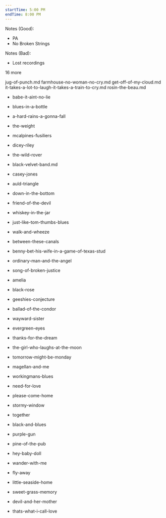 ```yaml
---
startTime: 5:00 PM
endTime: 8:00 PM
---
```


Notes (Good):
  * PA
  * No Broken Strings

Notes (Bad):
  * Lost recordings

16 more


jug-of-punch.md
farmhouse-no-woman-no-cry.md
get-off-of-my-cloud.md
it-takes-a-lot-to-laugh-it-takes-a-train-to-cry.md
rosin-the-beau.md

- babe-it-aint-no-lie
- blues-in-a-bottle
- a-hard-rains-a-gonna-fall
- the-weight
- mcalpines-fusiliers
- dicey-riley
- the-wild-rover
- black-velvet-band.md
- casey-jones
- auld-triangle
- down-in-the-bottom
- friend-of-the-devil
- whiskey-in-the-jar
- just-like-tom-thumbs-blues

- walk-and-wheeze
- between-these-canals
- benny-bet-his-wife-in-a-game-of-texas-stud
- ordinary-man-and-the-angel
- song-of-broken-justice
- amelia
- black-rose
- geeshies-conjecture
- ballad-of-the-condor
- wayward-sister
- evergreen-eyes
- thanks-for-the-dream
- the-girl-who-laughs-at-the-moon
- tomorrow-might-be-monday
- magellan-and-me
- workingmans-blues
- need-for-love
- please-come-home
- stormy-window
- together
- black-and-blues
- purple-gun
- pine-of-the-pub
- hey-baby-doll
- wander-with-me
- fly-away
- little-seaside-home
- sweet-grass-memory
- devil-and-her-mother
- thats-what-i-call-love
